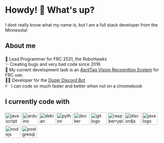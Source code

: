 <h1 align="left">Howdy! 👋 What's up?</h1>

###

<p align="left">I dont really know what my name is, but I am a full stack developer from the Minnesota!</p>

###

<h2 align="left">About me</h2>

###


<p align="left">🤖 Lead Programmer for FRC 2531, the RoboHawks<br>✨ Creating bugs and very bad code since 2016<br>🚀 My current development task is an <a href="https://github.com/WaterGame2023/tags-of-april">AprilTag Vision Recognition System</a> for FRC use.<br> 🧑‍💻 Developer for the <a href="https://github.com/FRCDiscord/Dozer">Dozer Discord Bot</a><br> <img src="https://cdn.jsdelivr.net/gh/devicons/devicon/icons/chrome/chrome-original.svg" height="16" width="16" alt="chrome logo" /> I can code so much faster and better when not on a chromebook</p>

###

<h2 align="left">I currently code with</h2>

###

<div align="left">
  <img src="https://cdn.jsdelivr.net/gh/devicons/devicon/icons/javascript/javascript-original.svg" height="40" width="52" alt="javascript logo"  />
  <img src="https://cdn.jsdelivr.net/gh/devicons/devicon/icons/arduino/arduino-original.svg" height="40" width="52" alt="arduino logo"  />
  <img src="https://cdn.jsdelivr.net/gh/devicons/devicon/icons/debian/debian-original.svg" height="40" width="52" alt="debian logo"  />
  <img src="https://cdn.jsdelivr.net/gh/devicons/devicon/icons/python/python-original.svg" height="40" width="52" alt="python logo"  />
  <img src="https://cdn.jsdelivr.net/gh/devicons/devicon/icons/docker/docker-original.svg" height="40" width="52" alt="docker logo"  />
  <img src="https://cdn.jsdelivr.net/gh/devicons/devicon/icons/git/git-original.svg" height="40" width="52" alt="git logo"  />
  <img src="https://cdn.jsdelivr.net/gh/devicons/devicon/icons/raspberrypi/raspberrypi-original.svg" height="40" width="52" alt="raspberrypi logo"  />
  <img src="https://cdn.jsdelivr.net/gh/devicons/devicon/icons/discordjs/discordjs-original.svg" height="40" width="52" alt="discordjs logo" />
  <img src="https://cdn.jsdelivr.net/gh/devicons/devicon/icons/java/java-original.svg" height="40" width="50" alt="java logo" />
  <img src="https://cdn.jsdelivr.net/gh/devicons/devicon/icons/nodejs/nodejs-original.svg" height="40" width="50" alt="nodejs logo" />
  <img src="https://cdn.jsdelivr.net/gh/devicons/devicon/icons/postgresql/postgresql-original.svg" height="40" width="50" alt="postgresql logo" />
  

</div>

